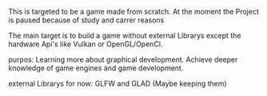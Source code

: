 This is targeted to be a game made from scratch. At the moment the Project is paused because of study and carrer reasons

The main target is to build a game without external Librarys except the hardware Api's like Vulkan or OpenGL/OpenCl. 

purpos: 
Learning more about graphical development.
Achieve deeper knowledge of game engines and game development.

external Librarys for now:
GLFW and GLAD (Maybe keeping them) 
